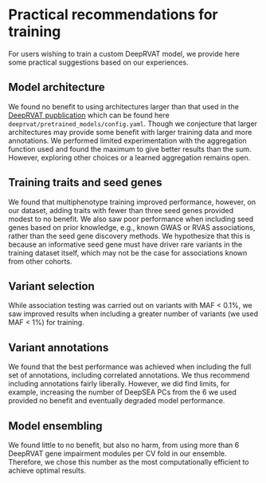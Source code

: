 # Practical recommendations for training

For users wishing to train a custom DeepRVAT model, we provide here some practical suggestions based on our experiences.

## Model architecture

We found no benefit to using architectures larger than that used in the [DeepRVAT pupblication](https://www.nature.com/articles/s41588-024-01919-z) which can be found here `deeprvat/pretrained_models/config.yaml`. Though we conjecture that larger architectures may provide some benefit with larger training data and more annotations. We performed limited experimentation with the aggregation function used and found the maximum to give better results than the sum. However, exploring other choices or a learned aggregation remains open.

## Training traits and seed genes

We found that multiphenotype training improved performance, however, on our dataset, adding traits with fewer than three seed genes provided modest to no benefit. We also saw poor performance when including seed genes based on prior knowledge, e.g., known GWAS or RVAS associations, rather than the seed gene discovery methods. We hypothesize that this is because an informative seed gene must have driver rare variants in the training dataset itself, which may not be the case for associations known from other cohorts.

## Variant selection

While association testing was carried out on variants with MAF < 0.1%, we saw improved results when including a greater number of variants (we used MAF < 1%) for training.

## Variant annotations

We found that the best performance was achieved when including the full set of annotations, including correlated annotations. We thus recommend including annotations fairly liberally. However, we did find limits, for example, increasing the number of DeepSEA PCs from the 6 we used provided no benefit and eventually degraded model performance.

## Model ensembling

We found little to no benefit, but also no harm, from using more than 6 DeepRVAT gene impairment modules per CV fold in our ensemble. Therefore, we chose this number as the most computationally efficient to achieve optimal results.

